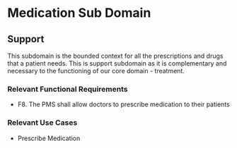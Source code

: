 <h1>Medication Sub Domain</h1>
<h2>Support</h2>
<p>This subdomain is the bounded context for all the prescriptions and drugs that a patient needs. This is support subdomain as it 
is complementary and necessary to the functioning of our core domain - treatment.</p>

<h3>Relevant Functional Requirements</h3>
<ul>
<li>
F8. The PMS shall allow doctors to prescribe medication to their patients
</li>
</ul>

<h3>Relevant Use Cases</h3>
<ul>
<li>
Prescribe Medication
</li>
</ul>